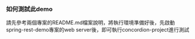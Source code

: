 ### 如何測試此demo
請先參考兩個專案的README.md檔案說明，將執行環境準備好後，先啟動spring-rest-demo專案的web server後，即可執行concordion-project進行測試
